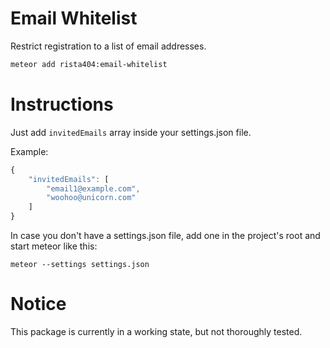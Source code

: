 # Email Whitelist

Restrict registration to a list of email addresses.

```sh
meteor add rista404:email-whitelist
```

# Instructions

Just add `invitedEmails` array inside your settings.json file.

Example:

```js
{
	"invitedEmails": [
		"email1@example.com",
		"woohoo@unicorn.com"
	]
}
```

In case you don't have a settings.json file, add one in the project's root and start meteor like this:

```
meteor --settings settings.json
```

# Notice

This package is currently in a working state, but not thoroughly tested.



